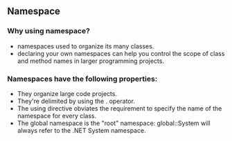 ## Namespace

### Why using namespace?
- namespaces used to organize its many classes.
- declaring your own namespaces can help you control the scope of class and method names in larger programming projects.

### Namespaces have the following properties:

- They organize large code projects.
- They're delimited by using the . operator.
- The using directive obviates the requirement to specify the name of the namespace for every class.
- The global namespace is the "root" namespace: global::System will always refer to the .NET System namespace.
